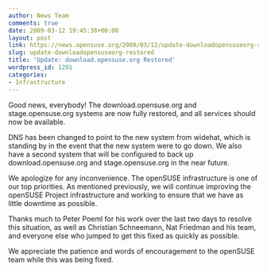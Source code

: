```yaml
---
author: News Team
comments: true
date: 2009-03-12 19:45:38+00:00
layout: post
link: https://news.opensuse.org/2009/03/12/update-downloadopensuseorg-restored/
slug: update-downloadopensuseorg-restored
title: 'Update: download.opensuse.org Restored'
wordpress_id: 1291
categories:
- Infrastructure
---
```


Good news, everybody! The download.opensuse.org and stage.opensuse.org systems are now fully restored, and all services should now be available.

DNS has been changed to point to the new system from widehat, which is standing by in the event that the new system were to go down. We also have a second system that will be configured to back up download.opensuse.org and stage.opensuse.org in the near future.

We apologize for any inconvenience. The openSUSE infrastructure is one of our top priorities. As mentioned previously, we will continue improving the openSUSE Project infrastructure and working to ensure that we have as little downtime as possible.

Thanks much to Peter Poeml for his work over the last two days to resolve this situation, as well as Christian Schneemann, Nat Friedman and his team, and everyone else who jumped to get this fixed as quickly as possible.

We appreciate the patience and words of encouragement to the openSUSE team while this was being fixed.
